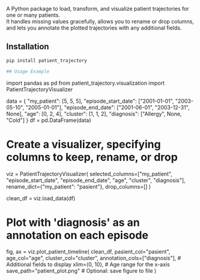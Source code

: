 A Python package to load, transform, and visualize patient trajectories for one or many patients.  
It handles missing values gracefully, allows you to rename or drop columns,  
and lets you annotate the plotted trajectories with any additional fields.

## Installation

```bash
pip install patient_trajectory

## Usage Example


```

import pandas as pd
from patient_trajectory.visualization import PatientTrajectoryVisualizer

data = {
"my_patient": [5, 5, 5],
"episode_start_date": ["2001-01-01", "2003-05-10", "2005-01-01"],
"episode_end_date": ["2001-06-01", "2003-12-31", None],
"age": [0, 2, 4],
"cluster": [1, 1, 2],
"diagnosis": ["Allergy", None, "Cold"]
}
df = pd.DataFrame(data)

# Create a visualizer, specifying columns to keep, rename, or drop

viz = PatientTrajectoryVisualizer(
selected_columns=["my_patient", "episode_start_date", "episode_end_date", "age", "cluster", "diagnosis"],
rename_dict={"my_patient": "pasient"},
drop_columns=[]
)

clean_df = viz.load_data(df)

# Plot with 'diagnosis' as an annotation on each episode

fig, ax = viz.plot_patient_timeline(
clean_df,
pasient_col="pasient",
age_col="age",
cluster_col="cluster",
annotation_cols=["diagnosis"], # Additional fields to display
xlim=(0, 10), # Age range for the x-axis
save_path="patient_plot.png" # Optional: save figure to file
)

```


```
